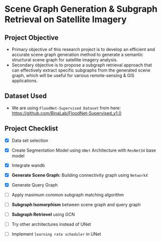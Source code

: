 # Scene Graph Generation & Subgraph Retrieval on Satellite Imagery

## Project Objective
- Primary objective of this research project is to develop an efficient and accurate scene graph generation method to generate a semantic structural scene graph for satellite imagery analysis.
- Secondary objective is to propose a subgraph retrieval approach that can effectively extract specific subgraphs from the generated scene graph, which will be useful for various remote-sensing & GIS applications.

## Dataset Used
- We are using `FloodNet-Supervised Dataset` from here: https://github.com/BinaLab/FloodNet-Supervised_v1.0 

## Project Checklist
- [x] Data set selection
- [x] Create Segmentation Model using `UNet` Architecture with `ResNet34` base model
- [x] Integrate wandb 
- [x] **Generate Scene Graph:** Building connectivity graph using `NetworkX` 
- [x] Generate Query Graph
- [ ] Apply maximum common subgraph matching algorithm 
- [ ] **Subgraph Isomorphism** between scene graph and query graph
- [ ] **Subgraph Retrievel** using GCN
- [ ] Try other architectures instead of UNet
- [ ] Implement `learning rate scheduler` in UNet
  
